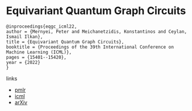 # Equivariant Quantum Graph Circuits

```
@inproceedings{eqgc_icml22,
author = {Mernyei, Peter and Meichanetzidis, Konstantinos and Ceylan, Ismail Ilkan},
title = {Equivariant Quantum Graph Circuits},
booktitle = {Proceedings of the 39th International Conference on Machine Learning (ICML)},
pages = {15401--15420},
year = {2022}
}
```

links
 - [pmlr](https://proceedings.mlr.press/v162/mernyei22a.html)
- [icml](https://icml.cc/Conferences/2022/Schedule?showEvent=16082)
- [arXiv](https://arxiv.org/abs/2112.05261)
